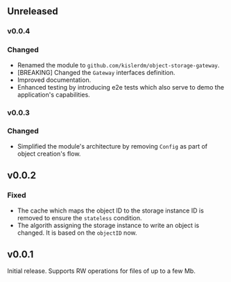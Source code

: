 ## Unreleased

### v0.0.4

### Changed

- Renamed the module to `github.com/kislerdm/object-storage-gateway`.
- [BREAKING] Changed the `Gateway` interfaces definition.
- Improved documentation.
- Enhanced testing by introducing e2e tests which also serve to demo the application's capabilities. 

### v0.0.3

### Changed

- Simplified the module's architecture by removing `Config` as part of object creation's flow. 

## v0.0.2

### Fixed 

- The cache which maps the object ID to the storage instance ID is removed to ensure the `stateless` condition.
- The algorith assigning the storage instance to write an object is changed. It is based on the `objectID` now.

## v0.0.1

Initial release. Supports RW operations for files of up to a few Mb.
